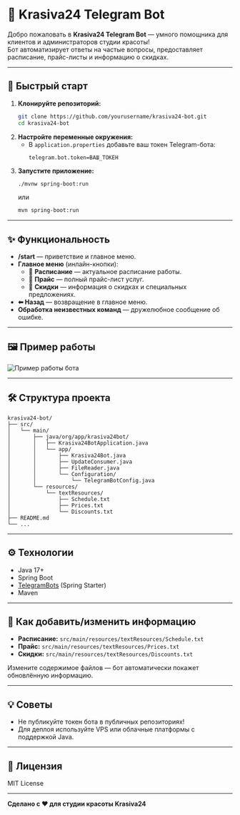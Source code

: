 
# 🤖 Krasiva24 Telegram Bot

Добро пожаловать в **Krasiva24 Telegram Bot** — умного помощника для клиентов и администраторов студии красоты!  
Бот автоматизирует ответы на частые вопросы, предоставляет расписание, прайс-листы и информацию о скидках.

---

## 🚀 Быстрый старт

1. **Клонируйте репозиторий:**
   ```bash
   git clone https://github.com/yourusername/krasiva24-bot.git
   cd krasiva24-bot
   ```
2. **Настройте переменные окружения:**
   - В `application.properties` добавьте ваш токен Telegram-бота:
     ```
     telegram.bot.token=ВАШ_ТОКЕН
     ```
3. **Запустите приложение:**
   ```bash
   ./mvnw spring-boot:run
   ```
   или
   ```bash
   mvn spring-boot:run
   ```

---

## ✨ Функциональность

- **/start** — приветствие и главное меню.
- **Главное меню** (инлайн-кнопки):
  - 📅 **Расписание** — актуальное расписание работы.
  - 💸 **Прайс** — полный прайс-лист услуг.
  - 🎁 **Скидки** — информация о скидках и специальных предложениях.
- **⬅ Назад** — возвращение в главное меню.
- **Обработка неизвестных команд** — дружелюбное сообщение об ошибке.

---

## 🖼️ Пример работы

![Пример работы бота](https://user-images.githubusercontent.com/yourusername/demo-bot.gif)

---

## 🛠️ Структура проекта

```
krasiva24-bot/
├── src/
│   └── main/
│       ├── java/org/app/krasiva24bot/
│       │   ├── Krasiva24BotApplication.java
│       │   └── app/
│       │       ├── Krasiva24Bot.java
│       │       ├── UpdateConsumer.java
│       │       ├── FileReader.java
│       │       └── Configuration/
│       │           └── TelegramBotConfig.java
│       └── resources/
│           └── textResources/
│               ├── Schedule.txt
│               ├── Prices.txt
│               └── Discounts.txt
├── README.md
└── ...
```

---

## ⚙️ Технологии

- Java 17+
- Spring Boot
- [TelegramBots](https://github.com/rubenlagus/TelegramBots) (Spring Starter)
- Maven

---

## 📄 Как добавить/изменить информацию

- **Расписание:** `src/main/resources/textResources/Schedule.txt`
- **Прайс:** `src/main/resources/textResources/Prices.txt`
- **Скидки:** `src/main/resources/textResources/Discounts.txt`

Измените содержимое файлов — бот автоматически покажет обновлённую информацию.

---

## 💡 Советы

- Не публикуйте токен бота в публичных репозиториях!
- Для деплоя используйте VPS или облачные платформы с поддержкой Java.

---

## 📝 Лицензия

MIT License

---

**Сделано с ❤️ для студии красоты Krasiva24**
